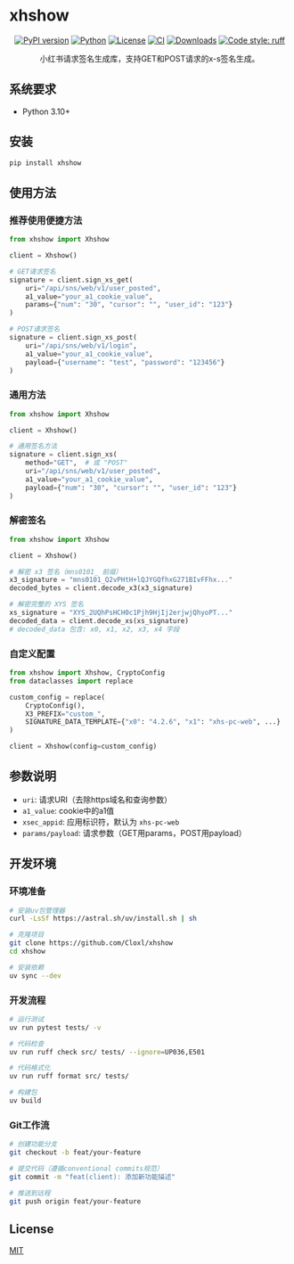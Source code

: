 # xhshow

<div align="center">

[![PyPI version](https://badge.fury.io/py/xhshow.svg)](https://badge.fury.io/py/xhshow)
[![Python](https://img.shields.io/pypi/pyversions/xhshow.svg)](https://pypi.org/project/xhshow/)
[![License](https://img.shields.io/github/license/Cloxl/xhshow.svg)](https://github.com/Cloxl/xhshow/blob/main/LICENSE)
[![CI](https://github.com/Cloxl/xhshow/workflows/CI/badge.svg)](https://github.com/Cloxl/xhshow/actions)
[![Downloads](https://pepy.tech/badge/xhshow)](https://pepy.tech/project/xhshow)
[![Code style: ruff](https://img.shields.io/badge/code%20style-ruff-000000.svg)](https://github.com/astral-sh/ruff)

小红书请求签名生成库，支持GET和POST请求的x-s签名生成。

</div>

## 系统要求

- Python 3.10+

## 安装

```bash
pip install xhshow
```

## 使用方法

### 推荐使用便捷方法

```python
from xhshow import Xhshow

client = Xhshow()

# GET请求签名
signature = client.sign_xs_get(
    uri="/api/sns/web/v1/user_posted",
    a1_value="your_a1_cookie_value",
    params={"num": "30", "cursor": "", "user_id": "123"}
)

# POST请求签名
signature = client.sign_xs_post(
    uri="/api/sns/web/v1/login", 
    a1_value="your_a1_cookie_value",
    payload={"username": "test", "password": "123456"}
)
```

### 通用方法

```python
from xhshow import Xhshow

client = Xhshow()

# 通用签名方法
signature = client.sign_xs(
    method="GET",  # 或 "POST"
    uri="/api/sns/web/v1/user_posted",
    a1_value="your_a1_cookie_value",
    payload={"num": "30", "cursor": "", "user_id": "123"}
)
```

### 解密签名

```python
from xhshow import Xhshow

client = Xhshow()

# 解密 x3 签名（mns0101_ 前缀）
x3_signature = "mns0101_Q2vPHtH+lQJYGQfhxG271BIvFFhx..."
decoded_bytes = client.decode_x3(x3_signature)

# 解密完整的 XYS 签名
xs_signature = "XYS_2UQhPsHCH0c1Pjh9HjIj2erjwjQhyoPT..."
decoded_data = client.decode_xs(xs_signature)
# decoded_data 包含: x0, x1, x2, x3, x4 字段
```

### 自定义配置

```python
from xhshow import Xhshow, CryptoConfig
from dataclasses import replace

custom_config = replace(
    CryptoConfig(),
    X3_PREFIX="custom_",
    SIGNATURE_DATA_TEMPLATE={"x0": "4.2.6", "x1": "xhs-pc-web", ...}
)

client = Xhshow(config=custom_config)
```

## 参数说明

- `uri`: 请求URI（去除https域名和查询参数）
- `a1_value`: cookie中的a1值
- `xsec_appid`: 应用标识符，默认为 `xhs-pc-web`
- `params/payload`: 请求参数（GET用params，POST用payload）

## 开发环境

### 环境准备

```bash
# 安装uv包管理器
curl -LsSf https://astral.sh/uv/install.sh | sh

# 克隆项目
git clone https://github.com/Cloxl/xhshow
cd xhshow

# 安装依赖
uv sync --dev
```

### 开发流程

```bash
# 运行测试
uv run pytest tests/ -v

# 代码检查
uv run ruff check src/ tests/ --ignore=UP036,E501

# 代码格式化
uv run ruff format src/ tests/

# 构建包
uv build
```

### Git工作流

```bash
# 创建功能分支
git checkout -b feat/your-feature

# 提交代码（遵循conventional commits规范）
git commit -m "feat(client): 添加新功能描述"

# 推送到远程
git push origin feat/your-feature
```

## License

[MIT](LICENSE)